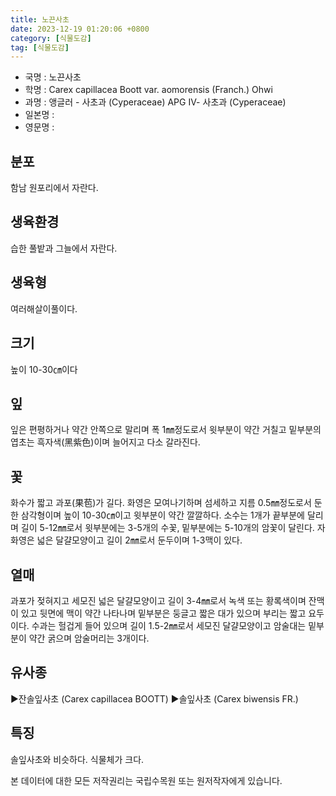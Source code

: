 ```yaml
---
title: 노끈사초
date: 2023-12-19 01:20:06 +0800
category: [식물도감]
tag: [식물도감]
---
```




- 국명 : 노끈사초
- 학명 : Carex capillacea Boott var. aomorensis (Franch.) Ohwi
- 과명 : 앵글러 - 사초과 (Cyperaceae) APG Ⅳ- 사초과 (Cyperaceae)
- 일본명 : 
- 영문명 : 


## 분포
함남 원포리에서 자란다.
## 생육환경
습한 풀밭과 그늘에서 자란다.
## 생육형
여러해살이풀이다.
## 크기
높이 10-30㎝이다
## 잎
잎은 편평하거나 약간 안쪽으로 말리며 폭 1㎜정도로서 윗부분이 약간 거칠고 밑부분의 엽초는 흑자색(黑紫色)이며 늘어지고 다소 갈라진다.
## 꽃
화수가 짧고 과포(果苞)가 길다. 화영은 모여나기하며 섬세하고 지름 0.5㎜정도로서 둔한 삼각형이며 높이 10-30㎝이고 윗부분이 약간 깔깔하다. 소수는 1개가 끝부분에 달리며 길이 5-12㎜로서 윗부분에는 3-5개의 수꽃, 밑부분에는 5-10개의 암꽃이 달린다. 자화영은 넓은 달걀모양이고 길이 2㎜로서 둔두이며 1-3맥이 있다.
## 열매
과포가 젖혀지고 세모진 넓은 달걀모양이고 길이 3-4㎜로서 녹색 또는 황록색이며 잔맥이 있고 뒷면에 맥이 약간 나타나며 밑부분은 둥글고 짧은 대가 있으며 부리는 짧고 요두이다.수과는 헐겁게 들어 있으며 길이 1.5-2㎜로서 세모진 달걀모양이고 암술대는 밑부분이 약간 굵으며 암술머리는 3개이다.
## 유사종
▶잔솔잎사초 (Carex capillacea BOOTT) ▶솔잎사초 (Carex biwensis FR.)
## 특징
솔잎사초와 비슷하다. 식물체가 크다.






본 데이터에 대한 모든 저작권리는 국립수목원 또는 원저작자에게 있습니다.

